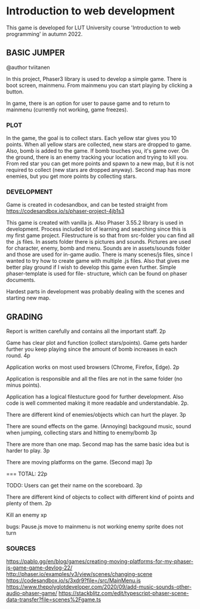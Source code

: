 # Introduction to web development
This game is developed for LUT University course 'Introduction to web programming' in autumn 2022.

## BASIC JUMPER
@author tviitanen

In this project, Phaser3 library is used to develop
a simple game. There is boot screen, mainmenu. From mainmenu
you can start playing by clicking a button.

In game, there is an option for user to pause game and
to return to mainmenu (currently not working, game freezes).

### PLOT

In the game, the goal is to collect stars. Each yellow star gives you
10 points. When all yellow stars are collected, new stars are dropped
to game. Also, bomb is added to the game. If bomb touches you, it's
game over. On the ground, there is an enemy tracking your location
and trying to kill you. From red star you can get more points and spawn
to a new map, but it is not required to collect (new stars are dropped anyway).
Second map has more enemies, but you get more points by collecting stars.

### DEVELOPMENT

Game is created in codesandbox, and can be tested straight from
https://codesandbox.io/s/phaser-project-4jb1s3

This game is created with vanilla js. Also Phaser 3.55.2 library is
used in development. Process included lot of learning and searching
since this is my first game project. Filestructure is so that from
src-folder you can find all the .js files. In assets folder there is 
pictures and sounds. Pictures are used for character, enemy, bomb and menu.
Sounds are in assets/sounds folder and those are used for in-game audio.
There is many scenes/js files, since I wanted to try how to create game
with multiple .js files. Also that gives me better play ground if I wish
to develop this game even further. Simple phaser-template is used for file-
structure, which can be found on phaser documents.

Hardest parts in development was probably dealing with the scenes and
starting new map.


## GRADING

Report is written carefully and contains all the important staff. 2p

Game has clear plot and function (collect stars/points). Game gets harder
further you keep playing since the amount of bomb increases in each round. 4p

Application works on most used browsers (Chrome, Firefox, Edge). 2p

Application is responsible and all the files are not in the same folder
(no minus points).

Application has a logical filestucture good for further development.
Also code is well commented making it more readable and understandable. 2p.

There are different kind of enemies/objects which can hurt the player. 3p

There are sound effects on the game. (Annoying) backgound music, sound when
jumping, collecting stars and hitting to enemy/bomb 3p

There are more than one map. Second map has the same basic idea but is harder
to play. 3p

There are moving platforms on the game. (Second map) 3p

=== TOTAL: 22p


TODO:
Users can get their name on the scoreboard. 3p

There are different kind of objects to collect with different kind of points
and plenty of them. 2p

Kill an enemy xp

bugs:
Pause.js move to mainmenu is not working
enemy sprite does not turn

### SOURCES


https://pablo.gg/en/blog/games/creating-moving-platforms-for-my-phaser-js-game-game-devlog-22/
http://phaser.io/examples/v3/view/scenes/changing-scene
https://codesandbox.io/s/3xdr9?file=/src/MainMenu.js
https://www.thepolyglotdeveloper.com/2020/09/add-music-sounds-other-audio-phaser-game/
https://stackblitz.com/edit/typescript-phaser-scene-data-transfer?file=scenes%2Fgame.ts
